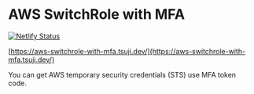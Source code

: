 # AWS SwitchRole with MFA

[![Netlify Status](https://api.netlify.com/api/v1/badges/776d9c16-5460-4215-b250-d846508176e9/deploy-status)](https://app.netlify.com/sites/aws-switchrole-with-mfa/deploys)

[https://aws-switchrole-with-mfa.tsuji.dev/](https://aws-switchrole-with-mfa.tsuji.dev/)

You can get AWS temporary security credentials (STS) use MFA token code.
